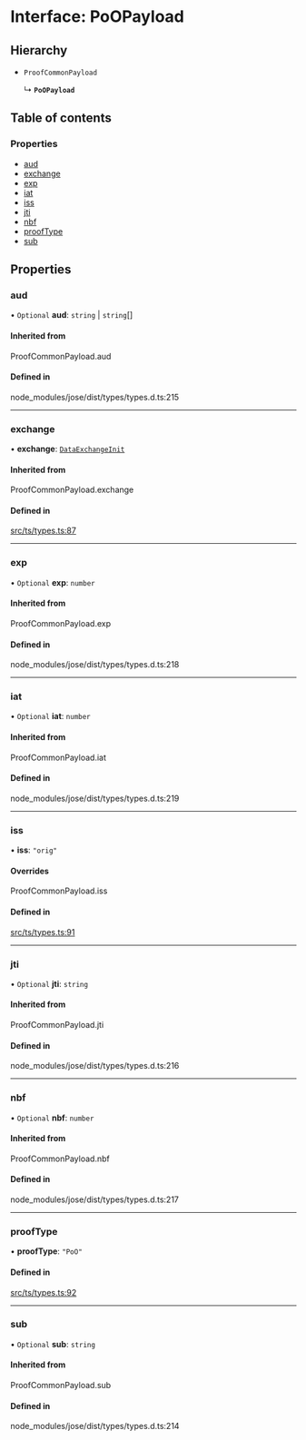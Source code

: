 # Interface: PoOPayload

## Hierarchy

- `ProofCommonPayload`

  ↳ **`PoOPayload`**

## Table of contents

### Properties

- [aud](PoOPayload.md#aud)
- [exchange](PoOPayload.md#exchange)
- [exp](PoOPayload.md#exp)
- [iat](PoOPayload.md#iat)
- [iss](PoOPayload.md#iss)
- [jti](PoOPayload.md#jti)
- [nbf](PoOPayload.md#nbf)
- [proofType](PoOPayload.md#prooftype)
- [sub](PoOPayload.md#sub)

## Properties

### aud

• `Optional` **aud**: `string` \| `string`[]

#### Inherited from

ProofCommonPayload.aud

#### Defined in

node_modules/jose/dist/types/types.d.ts:215

___

### exchange

• **exchange**: [`DataExchangeInit`](DataExchangeInit.md)

#### Inherited from

ProofCommonPayload.exchange

#### Defined in

[src/ts/types.ts:87](https://gitlab.com/i3-market/code/wp3/t3.2/conflict-resolution/non-repudiation-protocol/-/blob/64711e2/src/ts/types.ts#L87)

___

### exp

• `Optional` **exp**: `number`

#### Inherited from

ProofCommonPayload.exp

#### Defined in

node_modules/jose/dist/types/types.d.ts:218

___

### iat

• `Optional` **iat**: `number`

#### Inherited from

ProofCommonPayload.iat

#### Defined in

node_modules/jose/dist/types/types.d.ts:219

___

### iss

• **iss**: ``"orig"``

#### Overrides

ProofCommonPayload.iss

#### Defined in

[src/ts/types.ts:91](https://gitlab.com/i3-market/code/wp3/t3.2/conflict-resolution/non-repudiation-protocol/-/blob/64711e2/src/ts/types.ts#L91)

___

### jti

• `Optional` **jti**: `string`

#### Inherited from

ProofCommonPayload.jti

#### Defined in

node_modules/jose/dist/types/types.d.ts:216

___

### nbf

• `Optional` **nbf**: `number`

#### Inherited from

ProofCommonPayload.nbf

#### Defined in

node_modules/jose/dist/types/types.d.ts:217

___

### proofType

• **proofType**: ``"PoO"``

#### Defined in

[src/ts/types.ts:92](https://gitlab.com/i3-market/code/wp3/t3.2/conflict-resolution/non-repudiation-protocol/-/blob/64711e2/src/ts/types.ts#L92)

___

### sub

• `Optional` **sub**: `string`

#### Inherited from

ProofCommonPayload.sub

#### Defined in

node_modules/jose/dist/types/types.d.ts:214
